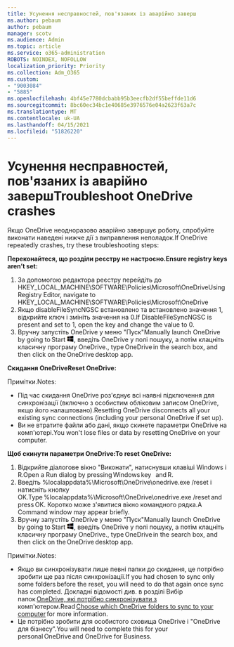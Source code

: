 ```yaml
---
title: Усунення несправностей, пов'язаних із аварійно заверш
ms.author: pebaum
author: pebaum
manager: scotv
ms.audience: Admin
ms.topic: article
ms.service: o365-administration
ROBOTS: NOINDEX, NOFOLLOW
localization_priority: Priority
ms.collection: Adm_O365
ms.custom:
- "9003084"
- "5885"
ms.openlocfilehash: 4bf45e7780dcbabb95b3eecfb2df55beffde11d6
ms.sourcegitcommit: 8bc60ec34bc1e40685e3976576e04a2623f63a7c
ms.translationtype: MT
ms.contentlocale: uk-UA
ms.lasthandoff: 04/15/2021
ms.locfileid: "51826220"
---
```

# <a name="troubleshoot-onedrive-crashes"></a><span data-ttu-id="70bf8-102">Усунення несправностей, пов'язаних із аварійно заверш</span><span class="sxs-lookup"><span data-stu-id="70bf8-102">Troubleshoot OneDrive crashes</span></span>

<span data-ttu-id="70bf8-103">Якщо OneDrive неодноразово аварійно завершує роботу, спробуйте виконати наведені нижче дії з виправлення неполадок.</span><span class="sxs-lookup"><span data-stu-id="70bf8-103">If OneDrive repeatedly crashes, try these troubleshooting steps:</span></span>

<span data-ttu-id="70bf8-104">**Переконайтеся, що розділи реєстру не настроєно.**</span><span class="sxs-lookup"><span data-stu-id="70bf8-104">**Ensure registry keys aren’t set:**</span></span>

1. <span data-ttu-id="70bf8-105">За допомогою редактора реєстру перейдіть до HKEY_LOCAL_MACHINE\SOFTWARE\Policies\Microsoft\OneDrive</span><span class="sxs-lookup"><span data-stu-id="70bf8-105">Using Registry Editor, navigate to HKEY_LOCAL_MACHINE\SOFTWARE\Policies\Microsoft\OneDrive</span></span>
2. <span data-ttu-id="70bf8-106">Якщо disableFileSyncNGSC встановлено та встановлено значення 1, відкрийте ключ і змініть значення на 0.</span><span class="sxs-lookup"><span data-stu-id="70bf8-106">If DisableFileSyncNGSC is present and set to 1, open the key and change the value to 0.</span></span>
3. <span data-ttu-id="70bf8-107">Вручну запустіть OneDrive у меню "Пуск"</span><span class="sxs-lookup"><span data-stu-id="70bf8-107">Manually launch OneDrive by going to Start</span></span> ![Натисніть клавішу Windows](data:image/png;base64,iVBORw0KGgoAAAANSUhEUgAAABEAAAAOCAYAAADJ7fe0AAAAAXNSR0IArs4c6QAAAARnQU1BAACxjwv8YQUAAAAJcEhZcwAADsQAAA7EAZUrDhsAAADxSURBVDhPY/wPBAx4wR+Gd6/fM7x9/ZTh9ZuXDGdPnWE4tH0rw/UHDxlaVp9kCDCSYWABKfv35wfD+/cfGV4+fcLw5uVjhlOXzzFsX/qWYebmZAZPWWOGO2DD8ACQS9Y3e4Bcg4Y9/t94fPa/CoY4Aq8/+xik/T8TkEMxGDyGgANWwSqeobvbGSyAADIM3BwCDKXd3QyfoCLoQEGAA0xTxSWjsYMJwLHjkruU4UXSJ4YnT54x3Dh/luHmjfMMmw9wMjCDlRAGBDPgjy8fGT5//8rw9P4Thge3zzNcvXmDYevmfQzXb1xlmH/0ATADyjAAAKdWkD3ZSwNeAAAAAElFTkSuQmCC)<span data-ttu-id="70bf8-109">, введіть OneDrive у полі пошуку, а потім клацніть класичну програму OneDrive.</span><span class="sxs-lookup"><span data-stu-id="70bf8-109">, type OneDrive in the search box, and then click on the OneDrive desktop app.</span></span>

<span data-ttu-id="70bf8-110">**Скидання OneDrive**</span><span class="sxs-lookup"><span data-stu-id="70bf8-110">**Reset OneDrive:**</span></span>

<span data-ttu-id="70bf8-111">Примітки.</span><span class="sxs-lookup"><span data-stu-id="70bf8-111">Notes:</span></span>

- <span data-ttu-id="70bf8-112">Під час скидання OneDrive роз'єднує всі наявні підключення для синхронізації (включно з особистим обліковим записом OneDrive, якщо його налаштовано).</span><span class="sxs-lookup"><span data-stu-id="70bf8-112">Resetting OneDrive disconnects all your existing sync connections (including your personal OneDrive if set up).</span></span>
- <span data-ttu-id="70bf8-113">Ви не втратите файли або дані, якщо скинете параметри OneDrive на комп'ютері.</span><span class="sxs-lookup"><span data-stu-id="70bf8-113">You won't lose files or data by resetting OneDrive on your computer.</span></span>

<span data-ttu-id="70bf8-114">**Щоб скинути параметри OneDrive:**</span><span class="sxs-lookup"><span data-stu-id="70bf8-114">**To reset OneDrive:**</span></span>

1. <span data-ttu-id="70bf8-115">Відкрийте діалогове вікно "Виконати", натиснувши клавіші Windows і R.</span><span class="sxs-lookup"><span data-stu-id="70bf8-115">Open a Run dialog by pressing Windows key    and R.</span></span>
2. <span data-ttu-id="70bf8-116">Введіть %localappdata%\Microsoft\OneDrive\onedrive.exe /reset і натисніть кнопку OK.</span><span class="sxs-lookup"><span data-stu-id="70bf8-116">Type %localappdata%\Microsoft\OneDrive\onedrive.exe /reset and press OK.</span></span> <span data-ttu-id="70bf8-117">Коротко може з'явитися вікно командного рядка.</span><span class="sxs-lookup"><span data-stu-id="70bf8-117">A Command window may appear briefly.</span></span>
3. <span data-ttu-id="70bf8-118">Вручну запустіть OneDrive у меню "Пуск"</span><span class="sxs-lookup"><span data-stu-id="70bf8-118">Manually launch OneDrive by going to Start</span></span> ![Натисніть клавішу Windows](data:image/png;base64,iVBORw0KGgoAAAANSUhEUgAAABEAAAAOCAYAAADJ7fe0AAAAAXNSR0IArs4c6QAAAARnQU1BAACxjwv8YQUAAAAJcEhZcwAADsQAAA7EAZUrDhsAAADxSURBVDhPY/wPBAx4wR+Gd6/fM7x9/ZTh9ZuXDGdPnWE4tH0rw/UHDxlaVp9kCDCSYWABKfv35wfD+/cfGV4+fcLw5uVjhlOXzzFsX/qWYebmZAZPWWOGO2DD8ACQS9Y3e4Bcg4Y9/t94fPa/CoY4Aq8/+xik/T8TkEMxGDyGgANWwSqeobvbGSyAADIM3BwCDKXd3QyfoCLoQEGAA0xTxSWjsYMJwLHjkruU4UXSJ4YnT54x3Dh/luHmjfMMmw9wMjCDlRAGBDPgjy8fGT5//8rw9P4Thge3zzNcvXmDYevmfQzXb1xlmH/0ATADyjAAAKdWkD3ZSwNeAAAAAElFTkSuQmCC)<span data-ttu-id="70bf8-120">, введіть OneDrive у полі пошуку, а потім клацніть класичну програму OneDrive.</span><span class="sxs-lookup"><span data-stu-id="70bf8-120">, type OneDrive in the search box, and then click on the OneDrive desktop app.</span></span>

<span data-ttu-id="70bf8-121">Примітки.</span><span class="sxs-lookup"><span data-stu-id="70bf8-121">Notes:</span></span>

- <span data-ttu-id="70bf8-122">Якщо ви синхронізувати лише певні папки до скидання, це потрібно зробити ще раз після синхронізації.</span><span class="sxs-lookup"><span data-stu-id="70bf8-122">If you had chosen to sync only some folders before the reset, you will need to do that again once sync has completed.</span></span> <span data-ttu-id="70bf8-123">Докладні відомості див. в розділі Вибір папок [OneDrive, які потрібно синхронізувати з](https://support.office.com/article/98b8b011-8b94-419b-aa95-a14ff2415e85)   комп'ютером.</span><span class="sxs-lookup"><span data-stu-id="70bf8-123">Read [Choose which OneDrive folders to sync to your computer](https://support.office.com/article/98b8b011-8b94-419b-aa95-a14ff2415e85) for more information.</span></span>
- <span data-ttu-id="70bf8-124">Це потрібно зробити для особистого сховища OneDrive і "OneDrive для бізнесу".</span><span class="sxs-lookup"><span data-stu-id="70bf8-124">You will need to complete this for your personal OneDrive and OneDrive for Business.</span></span>